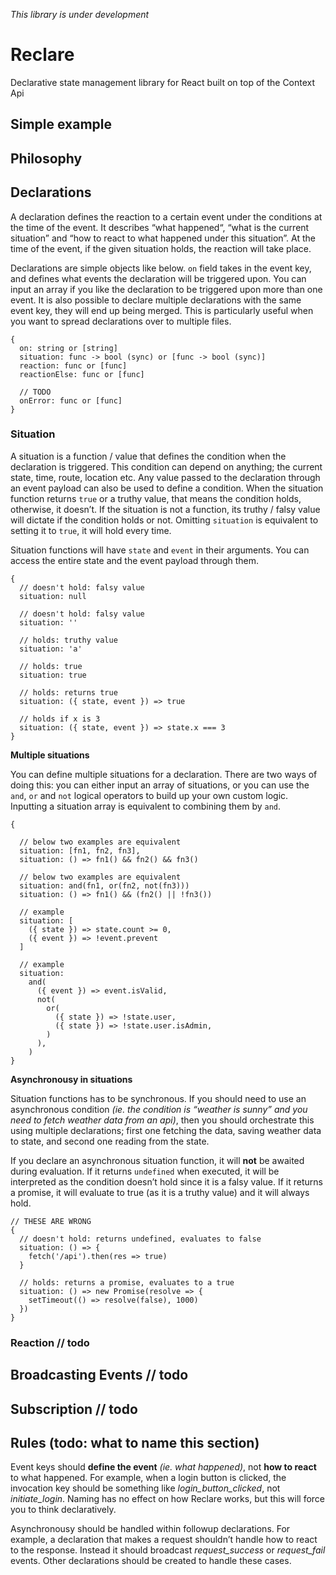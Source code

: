 _This library is under development_

# Reclare

Declarative state management library for React built on top of the Context Api

## Simple example

## Philosophy

## Declarations

A declaration defines the reaction to a certain event under the conditions at the time of the event. It describes “what happened“, “what is the current situation” and “how to react to what happened under this situation”. At the time of the event, if the given situation holds, the reaction will take place.

Declarations are simple objects like below. `on` field takes in the event key, and defines what events the declaration will be triggered upon. You can input an array if you like the declaration to be triggered upon more than one event. It is also possible to declare multiple declarations with the same event key, they will end up being merged. This is particularly useful when you want to spread declarations over to multiple files.

```
{
  on: string or [string]
  situation: func -> bool (sync) or [func -> bool (sync)]
  reaction: func or [func]
  reactionElse: func or [func]

  // TODO
  onError: func or [func]
}
```

### Situation

A situation is a function / value that defines the condition when the declaration is triggered. This condition can depend on anything; the current state, time, route, location etc. Any value passed to the declaration through an event payload can also be used to define a condition. When the situation function returns `true` or a truthy value, that means the condition holds, otherwise, it doesn’t. If the situation is not a function, its truthy / falsy value will dictate if the condition holds or not. Omitting `situation` is equivalent to setting it to `true`, it will hold every time.

Situation functions will have `state` and `event` in their arguments. You can access the entire state and the event payload through them.

```
{
  // doesn't hold: falsy value
  situation: null

  // doesn't hold: falsy value
  situation: ''

  // holds: truthy value
  situation: 'a'

  // holds: true
  situation: true

  // holds: returns true
  situation: ({ state, event }) => true

  // holds if x is 3
  situation: ({ state, event }) => state.x === 3
}
```

**Multiple situations**

You can define multiple situations for a declaration. There are two ways of doing this: you can either input an array of situations, or you can use the `and`, `or` and `not` logical operators to build up your own custom logic. Inputting a situation array is equivalent to combining them by `and`.

```
{

  // below two examples are equivalent
  situation: [fn1, fn2, fn3],
  situation: () => fn1() && fn2() && fn3()

  // below two examples are equivalent
  situation: and(fn1, or(fn2, not(fn3)))
  situation: () => fn1() && (fn2() || !fn3())

  // example
  situation: [
    ({ state }) => state.count >= 0,
    ({ event }) => !event.prevent
  ]

  // example
  situation:
    and(
      ({ event }) => event.isValid,
      not(
        or(
          ({ state }) => !state.user,
          ({ state }) => !state.user.isAdmin,
        )
      ),
    )
}
```

**Asynchronousy in situations**

Situation functions has to be synchronous. If you should need to use an asynchronous condition _(ie. the condition is “weather is sunny” and you need to fetch weather data from an api)_, then you should orchestrate this using multiple declarations; first one fetching the data, saving weather data to state, and second one reading from the state.

If you declare an asynchronous situation function, it will **not** be awaited during evaluation. If it returns `undefined` when executed, it will be interpreted as the condition doesn’t hold since it is a falsy value. If it returns a promise, it will evaluate to true (as it is a truthy value) and it will always hold.

```
// THESE ARE WRONG
{
  // doesn't hold: returns undefined, evaluates to false
  situation: () => {
    fetch('/api').then(res => true)
  }

  // holds: returns a promise, evaluates to a true
  situation: () => new Promise(resolve => {
    setTimeout(() => resolve(false), 1000)
  })
}
```

### Reaction // todo

## Broadcasting Events // todo

## Subscription // todo

## Rules (todo: what to name this section)

Event keys should **define the event** _(ie. what happened)_, not **how to react** to what happened. For example, when a login button is clicked, the invocation key should be something like _login_button_clicked_, not _initiate_login_. Naming has no effect on how Reclare works, but this will force you to think declaratively.

Asynchronousy should be handled within followup declarations. For example, a declaration that makes a request shouldn’t handle how to react to the response. Instead it should broadcast _request_success_ or _request_fail_ events. Other declarations should be created to handle these cases.
